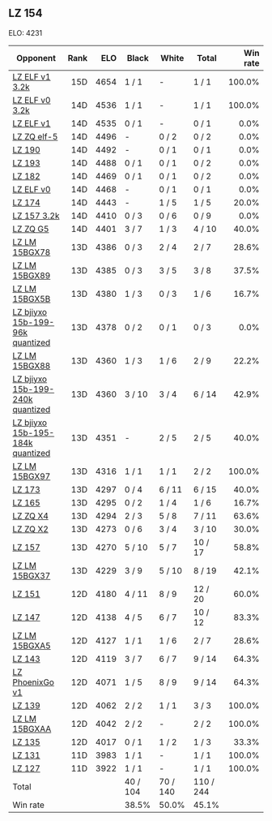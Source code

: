 ## LZ 154 ##

ELO: 4231

Opponent | Rank | ELO | Black | White | Total | Win rate
---------|-----:|----:|-------|-------|-------|-------:
[LZ ELF v1 3.2k](LZ%20ELF%20v1%203.2k.md) | 15D | 4654 | 1 / 1 | - | 1 / 1 | 100.0%
[LZ ELF v0 3.2k](LZ%20ELF%20v0%203.2k.md) | 14D | 4536 | 1 / 1 | - | 1 / 1 | 100.0%
[LZ ELF v1](LZ%20ELF%20v1.md) | 14D | 4535 | 0 / 1 | - | 0 / 1 | 0.0%
[LZ ZQ elf-5](LZ%20ZQ%20elf-5.md) | 14D | 4496 | - | 0 / 2 | 0 / 2 | 0.0%
[LZ 190](LZ%20190.md) | 14D | 4492 | - | 0 / 1 | 0 / 1 | 0.0%
[LZ 193](LZ%20193.md) | 14D | 4488 | 0 / 1 | 0 / 1 | 0 / 2 | 0.0%
[LZ 182](LZ%20182.md) | 14D | 4469 | 0 / 1 | 0 / 1 | 0 / 2 | 0.0%
[LZ ELF v0](LZ%20ELF%20v0.md) | 14D | 4468 | - | 0 / 1 | 0 / 1 | 0.0%
[LZ 174](LZ%20174.md) | 14D | 4443 | - | 1 / 5 | 1 / 5 | 20.0%
[LZ 157 3.2k](LZ%20157%203.2k.md) | 14D | 4410 | 0 / 3 | 0 / 6 | 0 / 9 | 0.0%
[LZ ZQ G5](LZ%20ZQ%20G5.md) | 14D | 4401 | 3 / 7 | 1 / 3 | 4 / 10 | 40.0%
[LZ LM 15BGX78](LZ%20LM%2015BGX78.md) | 13D | 4386 | 0 / 3 | 2 / 4 | 2 / 7 | 28.6%
[LZ LM 15BGX89](LZ%20LM%2015BGX89.md) | 13D | 4385 | 0 / 3 | 3 / 5 | 3 / 8 | 37.5%
[LZ LM 15BGX5B](LZ%20LM%2015BGX5B.md) | 13D | 4380 | 1 / 3 | 0 / 3 | 1 / 6 | 16.7%
[LZ bjiyxo 15b-199-96k quantized](LZ%20bjiyxo%2015b-199-96k%20quantized.md) | 13D | 4378 | 0 / 2 | 0 / 1 | 0 / 3 | 0.0%
[LZ LM 15BGX88](LZ%20LM%2015BGX88.md) | 13D | 4360 | 1 / 3 | 1 / 6 | 2 / 9 | 22.2%
[LZ bjiyxo 15b-199-240k quantized](LZ%20bjiyxo%2015b-199-240k%20quantized.md) | 13D | 4360 | 3 / 10 | 3 / 4 | 6 / 14 | 42.9%
[LZ bjiyxo 15b-195-184k quantized](LZ%20bjiyxo%2015b-195-184k%20quantized.md) | 13D | 4351 | - | 2 / 5 | 2 / 5 | 40.0%
[LZ LM 15BGX97](LZ%20LM%2015BGX97.md) | 13D | 4316 | 1 / 1 | 1 / 1 | 2 / 2 | 100.0%
[LZ 173](LZ%20173.md) | 13D | 4297 | 0 / 4 | 6 / 11 | 6 / 15 | 40.0%
[LZ 165](LZ%20165.md) | 13D | 4295 | 0 / 2 | 1 / 4 | 1 / 6 | 16.7%
[LZ ZQ X4](LZ%20ZQ%20X4.md) | 13D | 4294 | 2 / 3 | 5 / 8 | 7 / 11 | 63.6%
[LZ ZQ X2](LZ%20ZQ%20X2.md) | 13D | 4273 | 0 / 6 | 3 / 4 | 3 / 10 | 30.0%
[LZ 157](LZ%20157.md) | 13D | 4270 | 5 / 10 | 5 / 7 | 10 / 17 | 58.8%
[LZ LM 15BGX37](LZ%20LM%2015BGX37.md) | 13D | 4229 | 3 / 9 | 5 / 10 | 8 / 19 | 42.1%
[LZ 151](LZ%20151.md) | 12D | 4180 | 4 / 11 | 8 / 9 | 12 / 20 | 60.0%
[LZ 147](LZ%20147.md) | 12D | 4138 | 4 / 5 | 6 / 7 | 10 / 12 | 83.3%
[LZ LM 15BGXA5](LZ%20LM%2015BGXA5.md) | 12D | 4127 | 1 / 1 | 1 / 6 | 2 / 7 | 28.6%
[LZ 143](LZ%20143.md) | 12D | 4119 | 3 / 7 | 6 / 7 | 9 / 14 | 64.3%
[LZ PhoenixGo v1](LZ%20PhoenixGo%20v1.md) | 12D | 4071 | 1 / 5 | 8 / 9 | 9 / 14 | 64.3%
[LZ 139](LZ%20139.md) | 12D | 4062 | 2 / 2 | 1 / 1 | 3 / 3 | 100.0%
[LZ LM 15BGXAA](LZ%20LM%2015BGXAA.md) | 12D | 4042 | 2 / 2 | - | 2 / 2 | 100.0%
[LZ 135](LZ%20135.md) | 12D | 4017 | 0 / 1 | 1 / 2 | 1 / 3 | 33.3%
[LZ 131](LZ%20131.md) | 11D | 3983 | 1 / 1 | - | 1 / 1 | 100.0%
[LZ 127](LZ%20127.md) | 11D | 3922 | 1 / 1 | - | 1 / 1 | 100.0%
Total | | | 40 / 104 | 70 / 140 | 110 / 244 | 
Win rate| | | 38.5% | 50.0% | 45.1% | 
